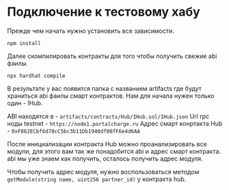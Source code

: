 # Подключение к тестовому хабу

Прежде чем начать нужно установить все зависимости.

`npm install`

Далее скомпилировать контракты для того чтобы получить свежие abi фаилы.

`npx hardhat compile`

В результате у вас появится папка с названием artifacts где будут храниться abi фаилы смарт контрактов. Нам для начала нужен только один - IHub.


ABI находятся в - `artifacts/contracts/Hub/IHub.sol/IHub.json`
Url rpc ноды testnet - `https://node1.portalcharge.ru`
Адрес смарт конртакта Hub - `0xF862ECbf6d78cC5bc3b11Db1940df00fF6e4d6AA`

После инициализации контракта Hub можно проанализировать все модули, для этого вам так же понадобится abi и адрес смарт контракта. abi мы уже знаем как получить, осталось получить адрес модуля.

Чтобы получить адрес модуля, нужно воспользоваться методом `getModule(string name, uint256 partner_id)` у контракта hub. 
